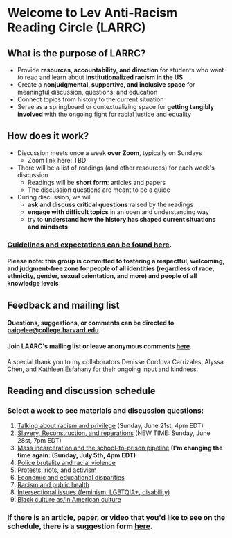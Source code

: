 # Welcome to Lev Anti-Racism Reading Circle (LARRC)

## What is the purpose of LARRC?
- Provide **resources, accountability, and direction** for students who want to read and learn about **institutionalized racism in the US**
- Create a **nonjudgmental, supportive, and inclusive space** for meaningful discussion, questions, and education
- Connect topics from history to the current situation
- Serve as a springboard or contextualizing space for **getting tangibly involved** with the ongoing fight for racial justice and equality

## How does it work?
* Discussion meets once a week **over Zoom**, typically on Sundays
    * Zoom link here: TBD
* There will be a list of readings (and other resources) for each week's discussion
    * Readings will be **short form**: articles and papers
    * The discussion questions are meant to be a guide
* During discussion, we will
    * **ask and discuss critical questions** raised by the readings
    * **engage with difficult topics** in an open and understanding way
    * try to **understand how the history has shaped current situations and mindsets**

### [Guidelines and expectations can be found here](./guidelines.html).
#### Please note: this group is committed to fostering a respectful, welcoming, and judgment-free zone for people of all identities (regardless of race, ethnicity, gender, sexual orientation, and more) and people of all knowledge levels

## Feedback and mailing list
#### Questions, suggestions, or comments can be directed to <a href="mailto:paigelee@college.harvard.edu">paigelee@college.harvard.edu</a>.
#### Join LAARC's mailing list or leave anonymous comments [here](https://docs.google.com/forms/d/e/1FAIpQLSdlyTHkFIONpvRgtm3JMtQsmr-Pz8IBIVMo_KzGsrkQYnt-Vg/viewform).

A special thank you to my collaborators Denisse Cordova Carrizales, Alyssa Chen, and Kathleen Esfahany for their ongoing input and kindness. 

## Reading and discussion schedule
### Select a week to see materials and discussion questions:
1. [Talking about racism and privilege](./talking-about-racism) (Sunday, June 21st, 4pm EDT)
2. [Slavery, Reconstruction, and reparations](./slavery-reconstruction-reparations) (NEW TIME: Sunday, June 28st, 7pm EDT)
3. [Mass incarceration and the school-to-prison pipeline](./mass-incarceration) **(I'm changing the time again: (Sunday, July 5th, 4pm EDT)**
4. [Police brutality and racial violence](./racial-violence)
5. [Protests, riots, and activism](./protest-riots-activism)
6. [Economic and educational disparities](./economic-educational)
7. [Racism and public health](./public-health)
8. [Intersectional issues (feminism, LGBTQIA+, disability)](./intersectional-issues)
9. [Black culture as/in American culture](./culture)

### If there is an article, paper, or video that you'd like to see on the schedule, there is a suggestion form [here](https://docs.google.com/forms/d/e/1FAIpQLScyaZFA2taOfanvy3K9iDuidK9czfUFNMC8EhedSmZ_47OfoA/viewform?usp=sf_link).
